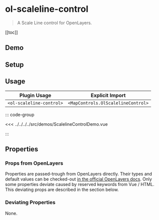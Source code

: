 # ol-scaleline-control

> A Scale Line control for OpenLayers.

[[toc]]

## Demo

<script setup lang="ts">
import ScalelineControlDemo from "@demos/ScalelineControlDemo.vue"
</script>

<ClientOnly>
<ScalelineControlDemo />
</ClientOnly>

## Setup

<!--@include: ../../mapcontrols.plugin.md-->

## Usage

| Plugin Usage             |          Explicit Import           |
| ------------------------ | :--------------------------------: |
| `<ol-scaleline-control>` | `<MapControls.OlScalelineControl>` |

::: code-group

<<< ../../../../src/demos/ScalelineControlDemo.vue

:::

## Properties

### Props from OpenLayers

Properties are passed-trough from OpenLayers directly.
Their types and default values can be checked-out [in the official OpenLayers docs](https://openlayers.org/en/latest/apidoc/module-ol_control_ScaleLine-ScaleLine.html).
Only some properties deviate caused by reserved keywords from Vue / HTML.
This deviating props are described in the section below.

### Deviating Properties

None.
